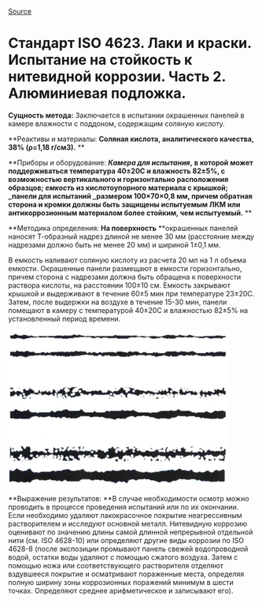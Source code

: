 
[Source](http://vseokraskah.net/standart-iso-4623-2 "Permalink to Стандарт ISO 4623. Лаки и краски. Испытание на стойкость к нитевидной коррозии. Часть 2. Алюминиевая подложка.")

# Стандарт ISO 4623. Лаки и краски. Испытание на стойкость к нитевидной коррозии. Часть 2. Алюминиевая подложка.

**Сущность метода:** Заключается в испытании окрашенных панелей в камере влажности с поддоном, содержащим соляную кислоту.

**Реактивы и материалы: **Соляная кислота, аналитического качества, 38% (ρ=1,18 г/см3).** **

**Приборы и оборудование: **_Камера для испытания_,** **в которой может поддерживаться температура 40±20С и влажность 82±5%, с возможностью вертикального и горизонтально расположения образцов; _емкость_ из кислотоупорного материала с крышкой; _панели для испытаний _размером 100×70×0,8 мм, причем обратная сторона и кромки должны быть защищены испытуемым ЛКМ или антикоррозионным материалом более стойким, чем испытуемый.** **

**Методика определения: **На поверхность** **окрашенных панелей наносят Т-образный надрез длиной не менее 30 мм (расстояние между надрезами должно быть не менее 20 мм) и шириной 1±0,1 мм.

В емкость наливают соляную кислоту из расчета 20 мл на 1 л объема емкости. Окрашенные панели размещают в емкости  горизонтально, причем сторона с надрезами должна быть обращена к поверхности раствора кислоты, на расстоянии 100±10 см. Емкость закрывают крышкой и выдерживают в течение 60±5 мин при температуре 23±20С. Затем, после выдержки на воздухе в течение 15-30 мин, панели помещают в камеру с температурой 40±20С и влажностью 82±5% на установленный период времени.

![Стандарт ISO 4623. Лаки и краски. Испытание на стойкость к нитевидной коррозии. Часть 2. Алюминиевая подложка.][1]

**Выражение результатов: **В случае необходимости осмотр  можно проводить в процессе проведения испытаний или по  их окончании. Если необходимо удаляют лакокрасочное покрытие неагрессивным растворителем и исследуют основной металл. Нитевидную коррозию  оценивают по значению длины самой длинной непрерывной  отдельной нити (см. ISO 4628-10) или определяют другие виды коррозии по ISO 4628-8 (после экспозиции промывают панель свежей водопроводной водой, остатки воды удаляют с помощью сжатого воздуха. Затем с помощью ножа или  соответствующего растворителя отделяют вздувшееся покрытие и осматривают пораженные места, определяя полную ширину зоны коррозионных поражений минимум в шести точках. Определяют  среднее арифметическое и записывают его).

 

[1]: /img/ISO-4623-2.jpg "Стандарт ISO 4623. Лаки и краски. Испытание на стойкость к нитевидной коррозии. Часть 2. Алюминиевая подложка."

  